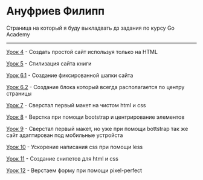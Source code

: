 # Ануфриев Филипп

Страница на который я буду выкладвать дз задания по курсу Go Academy
* * * * * 


[Урок 4](https://codepen.io/fil0o/pen/rNVmYbr "Создание простого сайта") - Создать простой сайт используя только на HTML


[Урок 5](https://codepen.io/fil0o/pen/xxGdvwB "Стилизация простого сайта") - Стилизация сайта книги


[Урок 6.1](https://codepen.io/fil0o/pen/YzXQxwK "Шапка сайта") - Создание фиксированной шапки сайта


[Урок 6.2](https://codepen.io/fil0o/pen/poJwrrL "Центрирование блока") - Создание блока который всегда располагается по центру страницы


[Урок 7](https://fil0o.github.io/lesson_7/ "Верстка макета") - Сверстал первый макет на чистом html и css 


[Урок 8](https://fil0o.github.io/lesson_8/ "Верстка bootstrap") - Верстка при помощи bootstrap и центрирование элементов


[Урок 9](https://fil0o.github.io/lesson_9/ "Верстка макета при помощи bootstrap") - Сверстал первый макет, но уже при помощи bottstrap так же сайт адаптирован под мобильные устройста


[Урок 10](https://fil0o.github.io/lesson_10/ "Использование less") - Ускорение написания css при помощи less 


[Урок 11](https://fil0o.github.io/lesson_11/ "Создание сниппетов") - Создание снипетов для html и css


[Урок 12](https://fil0o.github.io/lesson_12/ "Верстка пиксель-перфект") - Верстаем форму при помощи pixel-perfect





